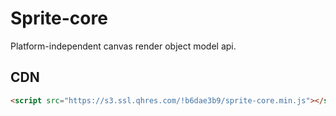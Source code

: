 # Sprite-core

Platform-independent canvas render object model api.

## CDN

```html
<script src="https://s3.ssl.qhres.com/!b6dae3b9/sprite-core.min.js"></script>
```
